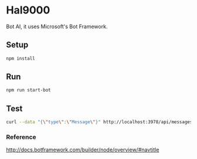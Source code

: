 # Hal9000

Bot AI, it uses Microsoft's Bot Framework.

## Setup

```bash
npm install
```

## Run

```bash
npm run start-bot
```

## Test

```bash
curl --data "{\"type\":\"Message\"}" http://localhost:3978/api/messages
```

### Reference

http://docs.botframework.com/builder/node/overview/#navtitle
